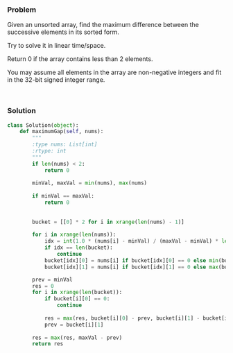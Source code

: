 ### Problem
Given an unsorted array, find the maximum difference between the successive elements in its sorted form.

Try to solve it in linear time/space.

Return 0 if the array contains less than 2 elements.

You may assume all elements in the array are non-negative integers and fit in the 32-bit signed integer range.
<pre>

</pre>
### Solution
```python
class Solution(object):
    def maximumGap(self, nums):
        """
        :type nums: List[int]
        :rtype: int
        """
        if len(nums) < 2:
            return 0
        
        minVal, maxVal = min(nums), max(nums)
    
        if minVal == maxVal:
            return 0
        
        
        bucket = [[0] * 2 for i in xrange(len(nums) - 1)]
        
        for i in xrange(len(nums)):
            idx = int(1.0 * (nums[i] - minVal) / (maxVal - minVal) * len(bucket))
            if idx == len(bucket):
                continue
            bucket[idx][0] = nums[i] if bucket[idx][0] == 0 else min(bucket[idx][0], nums[i])
            bucket[idx][1] = nums[i] if bucket[idx][1] == 0 else max(bucket[idx][1], nums[i])

        prev = minVal
        res = 0
        for i in xrange(len(bucket)):
            if bucket[i][0] == 0:
                continue
                
            res = max(res, bucket[i][0] - prev, bucket[i][1] - bucket[i][0])
            prev = bucket[i][1]
        
        res = max(res, maxVal - prev)
        return res
            
```